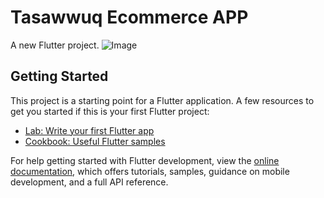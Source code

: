 # Tasawwuq Ecommerce APP

A new Flutter project.
![Image](https://github.com/user-attachments/assets/0ed8b28f-2623-4110-8084-5429ed5beea8)
## Getting Started
<!-- Failed to upload "project run.mp4" -->
This project is a starting point for a Flutter application.
A few resources to get you started if this is your first Flutter project:

- [Lab: Write your first Flutter app](https://docs.flutter.dev/get-started/codelab)
- [Cookbook: Useful Flutter samples](https://docs.flutter.dev/cookbook)

For help getting started with Flutter development, view the
[online documentation](https://docs.flutter.dev/), which offers tutorials,
samples, guidance on mobile development, and a full API reference.
